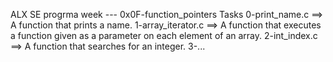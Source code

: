 ALX SE progrma week ---
0x0F-function_pointers
Tasks
0-print_name.c ==> A function that prints a name.
1-array_iterator.c ==> A function that executes a function given as a parameter on each element of an array.
2-int_index.c ==> A function that searches for an integer.
3-...
